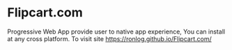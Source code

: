 # Flipcart.com

Progressive Web App provide user to native app experience,
You can install at any cross platform.
To visit site https://ronlog.github.io/Flipcart.com/
